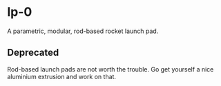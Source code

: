 # lp-0
A parametric, modular, rod-based rocket launch pad.

## Deprecated
Rod-based launch pads are not worth the trouble. Go get yourself a nice aluminium extrusion and work on that.

